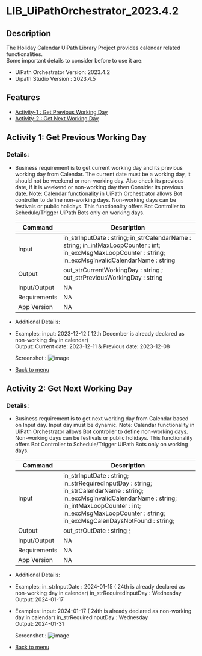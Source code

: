# LIB_UiPathOrchestrator_2023.4.2

## Description
The Holiday Calendar UiPath Library Project provides calendar related functionalities.  
Some important details to consider before to use it are:

  - UiPath Orchestrator Version: 2023.4.2
  - Uipath Studio Version : 2023.4.5 
 

## Features
- [Activity-1 : Get Previous Working Day](#activity-1-get-previous-working-day)
- [Activity-2 : Get Next Working Day](#activity-2-get-next-working-day)



## Activity 1: Get Previous Working Day  
 
### Details:
  - Business requirement is to get current working day and its previous working day from Calendar. The current date must be a working day, it should not be weekend or non-working day.  Also check its previous date, if it is weekend or non-working day then Consider its previous date. 
Note: Calendar functionality in UiPath Orchestrator allows Bot controller to define non-working days. Non-working days can be festivals or public holidays. This functionality offers Bot Controller to Schedule/Trigger UiPath Bots only on working days. 

    | Command | Description |
    | --- | --- |
    | Input | in_strInputDate : string; in_strCalendarName : string; in_intMaxLoopCounter : int; in_excMsgMaxLoopCounter : string; in_excMsgInvalidCalendarName : string |
    | Output | out_strCurrentWorkingDay : string ; out_strPreviousWorkingDay : string |
    | Input/Output | NA |
    | Requirements | NA |
    | App Version | NA |



  - Additional Details:
  - Examples: input: 2023-12-12 ( 12th December is already declared as non-working day in calendar)    
    Output: Current date: 2023-12-11  &  Previous date: 2023-12-08

    Screenshot :
    ![image](https://github.com/ok-omes-escrow/LIB_UiPathOrchestrator_2023.4.2/assets/146367950/de7937c6-75c2-4f8c-bb74-481ede777b98)

 

- [Back to menu](#features)


## Activity 2: Get Next Working Day  

### Details:
  - Business requirement is to get next working day from Calendar based on Input day. Input day must be dynamic.
Note: Calendar functionality in UiPath Orchestrator allows Bot controller to define non-working days. Non-working days can be festivals or public holidays. This functionality offers Bot Controller to Schedule/Trigger UiPath Bots only on working days. 

    | Command | Description |
    | --- | --- |
    | Input | in_strInputDate : string; in_strRequiredInputDay : string;  in_strCalendarName : string; in_excMsgInvalidCalendarName : string; in_intMaxLoopCounter : int; in_excMsgMaxLoopCounter : string; in_excMsgCalenDaysNotFound : string; |
    | Output | out_strOutDate : string ; |
    | Input/Output | NA |
    | Requirements | NA |
    | App Version | NA |



  - Additional Details:
  - Examples: in_strInputDate : 2024-01-15 ( 24th  is already declared as non-working day in calendar)
    in_strRequiredInputDay : Wednesday 
    Output: 2024-01-17

  - Examples: input: 2024-01-17 ( 24th  is already declared as non-working day in calendar)
    in_strRequiredInputDay : Wednesday   
    Output: 2024-01-31 

    Screenshot :
![image](https://github.com/ok-omes-escrow/LIB_UiPathOrchestrator_2023.4.2/assets/146367950/edbb5784-d301-43a9-9201-11f5a270a1bd)






 

- [Back to menu](#features)

